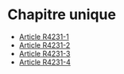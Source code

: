 # Chapitre unique 

* [Article R4231-1](./LEGIARTI000030420986.md)
* [Article R4231-2](./LEGIARTI000030420988.md)
* [Article R4231-3](./LEGIARTI000030420990.md)
* [Article R4231-4](./LEGIARTI000031356456.md)
